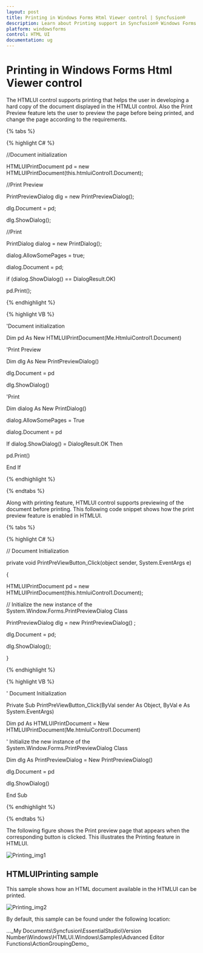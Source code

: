 ```yaml
---
layout: post
title: Printing in Windows Forms Html Viewer control | Syncfusion®
description: Learn about Printing support in Syncfusion® Windows Forms Html Viewer (HTMLUI) control and more details.
platform: windowsforms
control: HTML UI
documentation: ug
---
```


#  Printing in Windows Forms Html Viewer control

The HTMLUI control supports printing that helps the user in developing a hard copy of the document displayed in the HTMLUI control. Also the Print Preview feature lets the user to preview the page before being printed, and change the page according to the requirements.

{% tabs %}

{% highlight C# %}



//Document initialization

HTMLUIPrintDocument pd = new HTMLUIPrintDocument(this.htmluiControl1.Document);



//Print Preview

PrintPreviewDialog dlg = new PrintPreviewDialog();

dlg.Document = pd;

dlg.ShowDialog();



//Print

PrintDialog dialog = new PrintDialog();

dialog.AllowSomePages = true;

dialog.Document = pd;

if (dialog.ShowDialog() == DialogResult.OK)

pd.Print();

{% endhighlight %}

{% highlight VB %}



'Document initialization

Dim pd As New HTMLUIPrintDocument(Me.HtmluiControl1.Document)



'Print Preview

Dim dlg As New PrintPreviewDialog()

dlg.Document = pd

dlg.ShowDialog()



'Print

Dim dialog As New PrintDialog()

dialog.AllowSomePages = True

dialog.Document = pd

If dialog.ShowDialog() = DialogResult.OK Then

pd.Print()

End If

{% endhighlight %}

{% endtabs %}

Along with printing feature, HTMLUI control supports previewing of the document before printing. This following code snippet shows how the print preview feature is enabled in HTMLUI.

{% tabs %}

{% highlight C# %}



// Document Initialization

private void PrintPreViewButton_Click(object sender, System.EventArgs e)

{

  HTMLUIPrintDocument pd = new HTMLUIPrintDocument(this.htmluiControl1.Document);



  // Initialize the new instance of the System.Window.Forms.PrintPreviewDialog Class

  PrintPreviewDialog dlg = new PrintPreviewDialog() ;

  dlg.Document = pd;

  dlg.ShowDialog();

}  

{% endhighlight %}

{% highlight VB %}



' Document Initialization 

Private Sub PrintPreViewButton_Click(ByVal sender As Object, ByVal e As System.EventArgs)

Dim pd As HTMLUIPrintDocument = New HTMLUIPrintDocument(Me.htmluiControl1.Document)



' Initialize the new instance of the System.Window.Forms.PrintPreviewDialog Class

Dim dlg As PrintPreviewDialog = New PrintPreviewDialog()

dlg.Document = pd

dlg.ShowDialog()

End Sub

{% endhighlight %}

{% endtabs %}

The following figure shows the Print preview page that appears when the corresponding button is clicked. This illustrates the Printing feature in HTMLUI.

![Printing_img1](Printing_images/Printing_img1.png)



## HTMLUIPrinting sample

This sample shows how an HTML document available in the HTMLUI can be printed.

![Printing_img2](Printing_images/Printing_img2.jpeg)





By default, this sample can be found under the following location:

...\_My Documents\Syncfusion\EssentialStudio\Version Number\Windows\HTMLUI.Windows\Samples\Advanced Editor Functions\ActionGroupingDemo_

